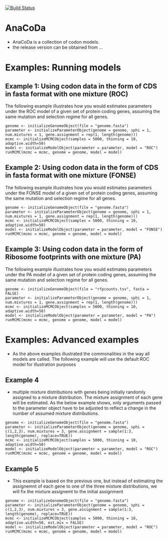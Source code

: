 [![Build Status](https://travis-ci.org/clandere/RibModelFramework.svg)](https://travis-ci.org/clandere/RibModelFramework)

# AnaCoDa

* AnaCoDa is a collection of codon models. 
* the release version can be obtained from ...


# Examples: Running models
## Example 1: Using codon data in the form of CDS in fasta format with one mixture (ROC)
The following example illustrates how you would estimates parameters under the ROC model of a given set of protein coding genes, assuming the same mutation and selection regime for all genes.

```{r, echo = FALSE}
genome <- initializeGenomeObject(file = "genome.fasta")
parameter <- initializeParameterObject(genome = genome, sphi = 1, num.mixtures = 1, gene.assignment = rep(1, length(genome)))
mcmc <- initializeMCMCObject(samples = 5000, thinning = 10, adaptive.width=50)
model <- initializeModelObject(parameter = parameter, model = "ROC")
runMCMC(mcmc = mcmc, genome = genome, model = model)
```

## Example 2: Using codon data in the form of CDS in fasta format with one mixture (FONSE)
The following example illustrates how you would estimates parameters under the FONSE model of a given set of protein coding genes, assuming the same mutation and selection regime for all genes.

```{r, echo = FALSE}
genome <- initializeGenomeObject(file = "genome.fasta")
parameter <- initializeParameterObject(genome = genome, sphi = 1, num.mixtures = 1, gene.assignment = rep(1, length(genome)))
mcmc <- initializeMCMCObject(samples = 5000, thinning = 10, adaptive.width=50)
model <- initializeModelObject(parameter = parameter, model = "FONSE")
runMCMC(mcmc = mcmc, genome = genome, model = model)
```

## Example 3: Using codon data in the form of Ribosome footprints with one mixture (PA)
The following example illustrates how you would estimates parameters under the PA model of a given set of protein coding genes, assuming the same mutation and selection regime for all genes.

```{r, echo = FALSE}
genome <- initializeGenomeObject(file = "rfpcounts.tsv", fasta = FALSE)
parameter <- initializeParameterObject(genome = genome, sphi = 1, num.mixtures = 1, gene.assignment = rep(1, length(genome)))
mcmc <- initializeMCMCObject(samples = 5000, thinning = 10, adaptive.width=50)
model <- initializeModelObject(parameter = parameter, model = "PA")
runMCMC(mcmc = mcmc, genome = genome, model = model)
```

# Examples: Advanced examples
* As the above examples illustrated the commonalities in the way all models are called. The following example will use the default ROC model for illustration purposes
## Example 4
* multiple mixture distributions with genes being initially randomly assigned to a mixture distribution. The mixture assignment of each gene will be estimated. As the below example shows, only arguments passed to the parameter object have to be adjusted to reflect a change in the number of assumed mixture distributions.

```{r, echo = FALSE}
genome <- initializeGenomeObject(file = "genome.fasta")
parameter <- initializeParameterObject(genome = genome, sphi = c(1,2,3), num.mixtures = 3, gene.assignment = sample(1:3, length(genome), replace=TRUE))
mcmc <- initializeMCMCObject(samples = 5000, thinning = 10, adaptive.width=50)
model <- initializeModelObject(parameter = parameter, model = "ROC")
runMCMC(mcmc = mcmc, genome = genome, model = model)
```

## Example 5
* This example is based on the previous one, but instead of estimating the assignemnt of each gene to one of the three mixture distributions, we will fix the mixture assignemt to the initial assignment

```{r, echo = FALSE}
genome <- initializeGenomeObject(file = "genome.fasta")
parameter <- initializeParameterObject(genome = genome, sphi = c(1,2,3), num.mixtures = 3, gene.assignment = sample(1:3, length(genome), replace=TRUE))
mcmc <- initializeMCMCObject(samples = 5000, thinning = 10, adaptive.width=50, est.mix = FALSE)
model <- initializeModelObject(parameter = parameter, model = "ROC")
runMCMC(mcmc = mcmc, genome = genome, model = model)
```

